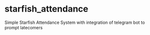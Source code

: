# starfish_attendance
Simple Starfish Attendance System with integration of telegram bot to prompt latecomers

